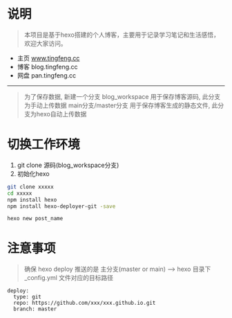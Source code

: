 # 说明
> 本项目是基于hexo搭建的个人博客，主要用于记录学习笔记和生活感悟，欢迎大家访问。
- 主页 www.tingfeng.cc
- 博客 blog.tingfeng.cc
- 网盘 pan.tingfeng.cc

--- 

> 为了保存数据, 新建一个分支 blog_workspace 用于保存博客源码, 此分支为手动上传数据
> main分支/master分支 用于保存博客生成的静态文件, 此分支为hexo自动上传数据

# 切换工作环境
1. git clone 源码(blog_workspace分支)
2. 初始化hexo
```bash
git clone xxxxx
cd xxxxx
npm install hexo
npm install hexo-deployer-git -save

hexo new post_name
```

# 注意事项
> 确保 hexo deploy 推送的是 主分支(master or main)
--> hexo 目录下 _config.yml 文件对应的目标路径
```
deploy:
  type: git
  repo: https://github.com/xxx/xxx.github.io.git
  branch: master
```
